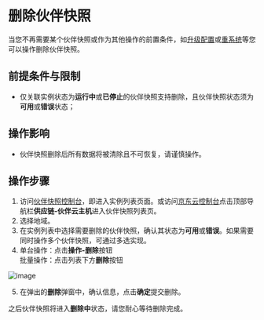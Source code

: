 # 删除伙伴快照

当您不再需要某个伙伴快照或作为其他操作的前置条件，如[升级配置](https://docs.jdcloud.com/virtual-machines-x/resize-instance)或[重系统](https://docs.jdcloud.com/virtual-machines-x/rebuild-instance)等您可以操作删除伙伴快照。

## 前提条件与限制

* 仅关联实例状态为**运行中**或**已停止**的伙伴快照支持删除，且伙伴快照状态须为**可用**或**错误**状态；
	

## 操作影响
* 伙伴快照删除后所有数据将被清除且不可恢复，请谨慎操作。

## 操作步骤
1. 访问[伙伴快照控制台](https://cnsx-console.jdcloud.com/compute/snapshot/list)，即进入实例列表页面。或访问[京东云控制台](https://console.jdcloud.com)点击顶部导航栏**供应链-伙伴云主机**进入伙伴快照列表页。
2. 选择地域。
3. 在实例列表中选择需要删除的伙伴快照，确认其状态为**可用**或**错误**。如果需要同时操作多个伙伴快照，可通过多选实现。
4. 单台操作：点击**操作-删除**按钮
<br>批量操作：点击列表下方**删除**按钮

![image](https://user-images.githubusercontent.com/88134774/197795130-0218badc-9a8b-46d4-a39b-aacbf84cab7b.png)


5. 在弹出的**删除**弹窗中，确认信息，点击**确定**提交删除。

之后伙伴快照将进入**删除中**状态，请您耐心等待删除完成。

